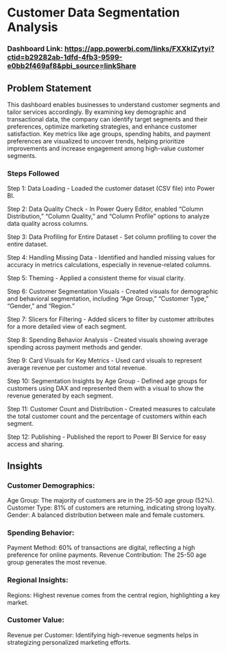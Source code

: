 # Customer Data Segmentation Analysis

### Dashboard Link: https://app.powerbi.com/links/FXXkIZytyi?ctid=b29282ab-1dfd-4fb3-9599-e0bb2f469af8&pbi_source=linkShare

## Problem Statement

This dashboard enables businesses to understand customer segments and tailor services accordingly. By examining key demographic and transactional data, the company can identify target segments and their preferences, optimize marketing strategies, and enhance customer satisfaction. Key metrics like age groups, spending habits, and payment preferences are visualized to uncover trends, helping prioritize improvements and increase engagement among high-value customer segments.

### Steps Followed

Step 1: Data Loading - Loaded the customer dataset (CSV file) into Power BI.

Step 2: Data Quality Check - In Power Query Editor, enabled “Column Distribution,” “Column Quality,” and “Column Profile” options to analyze data quality across columns.

Step 3: Data Profiling for Entire Dataset - Set column profiling to cover the entire dataset.

Step 4: Handling Missing Data - Identified and handled missing values for accuracy in metrics calculations, especially in revenue-related columns.

Step 5: Theming - Applied a consistent theme for visual clarity.

Step 6: Customer Segmentation Visuals - Created visuals for demographic and behavioral segmentation, including “Age Group,” “Customer Type,” “Gender,” and “Region.”

Step 7: Slicers for Filtering - Added slicers to filter by customer attributes for a more detailed view of each segment.

Step 8: Spending Behavior Analysis - Created visuals showing average spending across payment methods and gender.

Step 9: Card Visuals for Key Metrics - Used card visuals to represent average revenue per customer and total revenue.

Step 10: Segmentation Insights by Age Group - Defined age groups for customers using DAX and represented them with a visual to show the revenue generated by each segment.

Step 11: Customer Count and Distribution - Created measures to calculate the total customer count and the percentage of customers within each segment.

Step 12: Publishing - Published the report to Power BI Service for easy access and sharing.

## Insights

### Customer Demographics:

Age Group: The majority of customers are in the 25-50 age group (52%).
Customer Type: 81% of customers are returning, indicating strong loyalty.
Gender: A balanced distribution between male and female customers.

### Spending Behavior:

Payment Method: 60% of transactions are digital, reflecting a high preference for online payments.
Revenue Contribution: The 25-50 age group generates the most revenue.

### Regional Insights:

Regions: Highest revenue comes from the central region, highlighting a key market.

### Customer Value:

Revenue per Customer: Identifying high-revenue segments helps in strategizing personalized marketing efforts.
